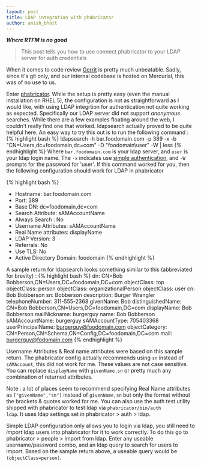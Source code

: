 ```yaml
---
layout: post
title: LDAP integration with phabricator
author: anish_bhatt
---
```


***Where RTFM is no good***

  > This post tells you how to use connect phabricator to your LDAP server for auth credentials

When it comes to code review [Gerrit](https://code.google.com/p/gerrit/) is pretty much unbeatable. Sadly, since it's git only, and our internal codebase is hosted on Mercurial, this was of no use to us. 

Enter [phabricator](http://phabricator.org/). While the setup is pretty easy (even the manual installation on RHEL 5), the configuration is not as straightforward as I would like, with using LDAP integrtion for authentication not quite working as expected. Specifically our LDAP server did not support *anonymous* searches. While there are a few examples floating around the web, I couldn't really find one that worked. ldapsearch actually proved to be quite helpful here.  An easy way to try this out is to run the following command :
{% highlight bash %}
ldapsearch -h bar.foodomain.com -p 389 -x -b "CN=Users,dc=foodomain,dc=com" -D "foodomain\user" -W | less
{% endhighlight %}
Where <code>bar.foodomain.com</code> is your ldap server, and <code>user</code> is your ldap login name. The <code>-x</code> indicates use [simple authentication](http://docs.oracle.com/javase/jndi/tutorial/ldap/security/simple.html), and <code>-W</code> prompts for the password for 'user'. If this command worked for you, then the following configuration should work for LDAP in phabricator

{% highlight bash %}
* Hostname: bar.foodomain.com
* Port: 389
* Base DN:  dc=foodomain,dc=com
* Search Attribute: sAMAccountName
* Always Search : No
* Username Attributes: sAMAccountName
* Real Name attributes: displayName
* LDAP Version: 3
* Referrals: No
* Use TLS: No
* Active Directory Domain:  foodomain
{% endhighlight %}

A sample return for ldapsearch looks something similar to this (abbreviated for brevity) :
{% highlight bash %}
dn: CN=Bob Bobberson,CN=Users,DC=foodomain,DC=com
objectClass: top
objectClass: person
objectClass: organizationalPerson
objectClass: user
cn: Bob Bobberson
sn: Bobberson
description: Burger Wrangler
telephoneNumber: 311-555-2368
givenName: Bob
distinguishedName: CN=Bob Bobberson,CN=Users,DC=foodomain,DC=com
displayName: Bob Bobberson
mailNickname: burgerguy
name: Bob Bobberson
sAMAccountName: burgerguy
sAMAccountType: 705403368
userPrincipalName: burgerguy@foodomain.com
objectCategory: CN=Person,CN=Schema,CN=Config,DC=foodomain,DC=com
mail: burgerguy@fodomain.com
{% endhighlight %}

Username Attributes & Real name attributes were based on this sample return. The phabricator config actually recommends using <code>sn</code> instead of <code>sAMAccount</code>, this did not work for me. These values are not case sensitive. You can replace <code>displayName</code> with <code>givenName,sn</code> or pretty much any combination of returned attributes.

Note : a lot of places seem to recommend specifying Real Name attributes as <code>["givenName","sn"]</code> instead of <code>givenName,sn</code> but only the format without the brackets & quotes worked for me. You can also use the auth test utility shipped with phabricator to test ldap via <code>phabricator/bin/auth ldap</code>. It uses ldap settings set in phabricator > auth > ldap.

Simple LDAP configuration only allows you to login via ldap, you still need to *import* ldap users into phabricator for it to work correctly. To do this go to phabricator > people > import from ldap. Enter any useable username/password combo, and an ldap query to search for users to import. Based on the sample return above, a useable query would be <code>(objectClass=person)</code>.
